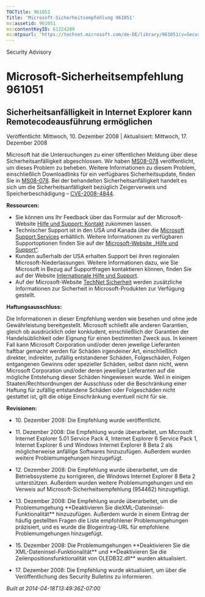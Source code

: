 ```yaml
---
TOCTitle: 961051
Title: 'Microsoft-Sicherheitsempfehlung 961051'
ms:assetid: 961051
ms:contentKeyID: 61224209
ms:mtpsurl: 'https://technet.microsoft.com/de-DE/library/961051(v=Security.10)'
---
```


Security Advisory

Microsoft-Sicherheitsempfehlung 961051
======================================

Sicherheitsanfälligkeit in Internet Explorer kann Remotecodeausführung ermöglichen
----------------------------------------------------------------------------------

Veröffentlicht: Mittwoch, 10. Dezember 2008 | Aktualisiert: Mittwoch, 17. Dezember 2008

Microsoft hat die Untersuchungen zu einer öffentlichen Meldung über diese Sicherheitsanfälligkeit abgeschlossen. Wir haben [MS08-078](https://go.microsoft.com/fwlink/?linkid=137335) veröffentlicht, um dieses Problem zu beheben. Weitere Informationen zu diesem Problem, einschließlich Downloadlinks für ein verfügbares Sicherheitsupdate, finden Sie in [MS08-078](https://go.microsoft.com/fwlink/?linkid=137335). Bei der behandelten Sicherheitsanfälligkeit handelt es sich um die Sicherheitsanfälligkeit bezüglich Zeigerverweis und Speicherbeschädigung – [CVE-2008-4844](https://www.cve.mitre.org/cgi-bin/cvename.cgi?name=cve-2008-4844).

**Ressourcen:**

-   Sie können uns Ihr Feedback über das Formular auf der Microsoft-Website [Hilfe und Support: Kontakt](https://support.microsoft.com/common/survey.aspx?scid=sw;en;1257&showpage=1&ws=technet&sd=tech) zukommen lassen.
-   Technischer Support ist in den USA und Kanada über die [Microsoft Support Services](https://go.microsoft.com/fwlink/?linkid=21131) erhältlich. Weitere Informationen zu verfügbaren Supportoptionen finden Sie auf der [Microsoft-Website „Hilfe und Support“](https://support.microsoft.com/).
-   Kunden außerhalb der USA erhalten Support bei ihren regionalen Microsoft-Niederlassungen. Weitere Informationen dazu, wie Sie Microsoft in Bezug auf Supportfragen kontaktieren können, finden Sie auf der Website [Internationale Hilfe und Support](https://go.microsoft.com/fwlink/?linkid=21155).
-   Auf der Microsoft-Website [TechNet Sicherheit](https://www.microsoft.com/germany/technet/sicherheit/default.mspx) werden zusätzliche Informationen zur Sicherheit in Microsoft-Produkten zur Verfügung gestellt.

**Haftungsausschluss:**

Die Informationen in dieser Empfehlung werden wie besehen und ohne jede Gewährleistung bereitgestellt. Microsoft schließt alle anderen Garantien, gleich ob ausdrücklich oder konkludent, einschließlich der Garantien der Handelsüblichkeit oder Eignung für einen bestimmten Zweck aus. In keinem Fall kann Microsoft Corporation und/oder deren jeweilige Lieferanten haftbar gemacht werden für Schäden irgendeiner Art, einschließlich direkter, indirekter, zufällig entstandener Schäden, Folgeschäden, Folgen entgangenen Gewinns oder spezieller Schäden, selbst dann nicht, wenn Microsoft Corporation und/oder deren jeweilige Lieferanten auf die mögliche Entstehung dieser Schäden hingewiesen wurde. Weil in einigen Staaten/Rechtsordnungen der Ausschluss oder die Beschränkung einer Haftung für zufällig entstandene Schäden oder Folgeschäden nicht gestattet ist, gilt die obige Einschränkung eventuell nicht für sie.

**Revisionen:**

- <p>10. Dezember 2008: Die Empfehlung wurde veröffentlicht.</P>
- <p>11. Dezember 2008: Die Empfehlung wurde überarbeitet, um Microsoft Internet Explorer 5.01 Service Pack 4, Internet Explorer 6 Service Pack 1, Internet Explorer 6 und Windows Internet Explorer 8 Beta 2 als möglicherweise anfällige Softwares hinzuzufügen. Außerdem wurden weitere Problemumgehungen hinzugefügt.</P>
- <p>12. Dezember 2008: Die Empfehlung wurde überarbeitet, um die Betriebssysteme zu korrigieren, die Windows Internet Explorer 8 Beta 2 unterstützen. Außerdem wurden weitere Problemumgehungen und ein Verweis auf Microsoft-Sicherheitsempfehlung (954462) hinzugefügt.</P>
- <p>13. Dezember 2008: Die Empfehlung wurde überarbeitet, um die Problemumgehung **Deaktivieren Sie dieXML-Dateninsel-Funktionalität** hinzuzufügen. Außerdem wurde in einem Eintrag der häufig gestellten Fragen die Liste empfohlener Problemumgehungen präzisiert, und es wurde die Blogeintrag-URL für empfohlene Problemumgehungen hinzugefügt.</P>
- <p>15. Dezember 2008: Die Problemumgehungen **Deaktivieren Sie die XML-Dateninsel-Funktionalität** und **Deaktivieren Sie die Zeilenpositionsfunktionalität von OLEDB32.dll** wurden aktualisiert.</P>
- <p>17. Dezember 2008: Die Empfehlung wurde aktualisiert, um über die Veröffentlichung des Security Bulletins zu informieren.</P>

*Built at 2014-04-18T13:49:36Z-07:00*